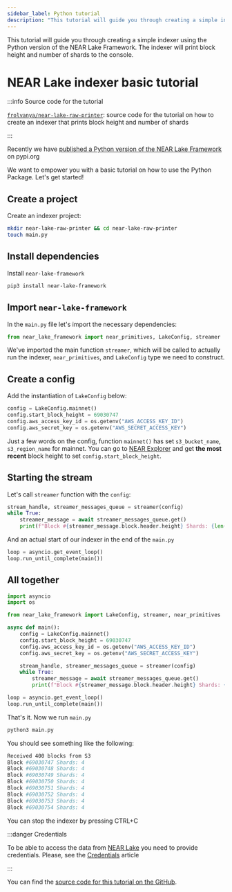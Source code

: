 ```yaml
---
sidebar_label: Python tutorial
description: "This tutorial will guide you through creating a simple indexer using the Python version of the NEAR Lake Framework. The indexer will print block height and number of shards to the console."
---
```


This tutorial will guide you through creating a simple indexer using the Python version of the NEAR Lake Framework. The indexer will print block height and number of shards to the console.

# NEAR Lake indexer basic tutorial


:::info Source code for the tutorial

[`frolvanya/near-lake-raw-printer`](https://github.com/frolvanya/near-lake-raw-printer): source code for the tutorial on how to create an indexer that prints block height and number of shards

:::

Recently we have [published a Python version of the NEAR Lake Framework](https://pypi.org/project/near-lake-framework/) on pypi.org

We want to empower you with a basic tutorial on how to use the Python Package. Let's get started!


## Create a project

Create an indexer project:

```bash
mkdir near-lake-raw-printer && cd near-lake-raw-printer
touch main.py
```

## Install dependencies

Install `near-lake-framework`

```bash
pip3 install near-lake-framework
```

## Import `near-lake-framework`

In the `main.py` file let's import the necessary dependencies:

```python title=main.py
from near_lake_framework import near_primitives, LakeConfig, streamer
```

We've imported the main function `streamer`, which will be called to actually run the indexer, `near_primitives`, and `LakeConfig` type we need to construct.

## Create a config

Add the instantiation of `LakeConfig` below:

```python title=main.py
config = LakeConfig.mainnet()
config.start_block_height = 69030747
config.aws_access_key_id = os.getenv("AWS_ACCESS_KEY_ID")
config.aws_secret_key = os.getenv("AWS_SECRET_ACCESS_KEY")
```

Just a few words on the config, function `mainnet()` has set `s3_bucket_name`, `s3_region_name` for mainnet.
You can go to [NEAR Explorer](https://nearblocks.io) and get **the most recent** block height to set `config.start_block_height`.

## Starting the stream

Let's call `streamer` function with the `config`:

```python title=main.py
stream_handle, streamer_messages_queue = streamer(config)
while True:
    streamer_message = await streamer_messages_queue.get()
    print(f"Block #{streamer_message.block.header.height} Shards: {len(streamer_message.shards)}")
```

And an actual start of our indexer in the end of the `main.py`

```python title=main.py
loop = asyncio.get_event_loop()
loop.run_until_complete(main())
```

## All together

```python title=main.py
import asyncio
import os

from near_lake_framework import LakeConfig, streamer, near_primitives

async def main():    
    config = LakeConfig.mainnet()
    config.start_block_height = 69030747
    config.aws_access_key_id = os.getenv("AWS_ACCESS_KEY_ID")
    config.aws_secret_key = os.getenv("AWS_SECRET_ACCESS_KEY")

    stream_handle, streamer_messages_queue = streamer(config)
    while True:
        streamer_message = await streamer_messages_queue.get()
        print(f"Block #{streamer_message.block.header.height} Shards: {len(streamer_message.shards)}")

loop = asyncio.get_event_loop()
loop.run_until_complete(main())
```

That's it. Now we run `main.py`

```bash
python3 main.py
```

You should see something like the following:

```bash
Received 400 blocks from S3
Block #69030747 Shards: 4
Block #69030748 Shards: 4
Block #69030749 Shards: 4
Block #69030750 Shards: 4
Block #69030751 Shards: 4
Block #69030752 Shards: 4
Block #69030753 Shards: 4
Block #69030754 Shards: 4
```

You can stop the indexer by pressing CTRL+C

:::danger Credentials

To be able to access the data from [NEAR Lake](/data-infrastructure/lake-framework/near-lake) you need to provide credentials. Please, see the [Credentials](../../lake-framework/running-near-lake/credentials.md) article

:::

You can find the [source code for this tutorial on the GitHub](https://github.com/frolvanya/near-lake-raw-printer).
